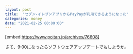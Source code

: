 ```yaml
---
layout: post
title:  "セブン-イレブンアプリからPayPayが利用できるようになった"
categories: money
date: "2021-02-25 00:00:00"
---
```


[embed:https://www.poitan.jp/archives/76608]

さて、9:00になったらソフトウェアアップデートでもしようか。